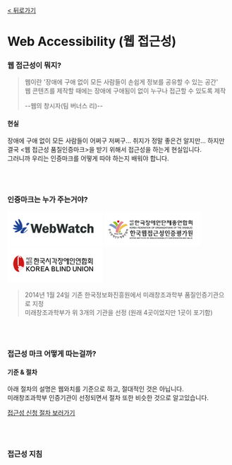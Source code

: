 [< 뒤로가기](../README.md)

# Web Accessibility (웹 접근성)

### 웹 접근성이 뭐지?
> 웹이란 '장애에 구애 없이 모든 사람들이 손쉽게 정보를 공유할 수 있는 공간'  
> 웹 콘텐츠를 제작할 때에는 장애에 구애됨이 없이 누구나 접근할 수 있도록 제작 
>
> --웹의 창시자(팀 버너스 리)--

#### 현실
장애에 구애 없이 모든 사람들이 어쩌구 저쩌구... 취지가 정말 좋은건 알지만...
하지만 결국 <웹 접근성 품질인증마크>을 받기 위해서 접근성을 하는게 현실입니다.  
그러니까 우리는 인증마크를 어떻게 따야 하는지 배워야 합니다.  

<br /><br />

### 인증마크는 누가 주는거야?

[![웹와치](images/gov_logo02.gif)](http://www.webwatch.or.kr) [![한국웹접근성인증평가원](images/gov_logo01.gif)](http://www.wa.or.kr) [![한국시각장애인연합회](images/gov_logo03.gif)](http://www.kbuwel.or.kr)

> 2014년 1월 24일 기존 한국정보화진흥원에서 미래창조과학부 품질인증기관으로 지정  
미래창조과학부가 위 3개의 기관을 선정 (원래 4곳이었지만 1곳이 포기함)  

<br /><br />

### 접근성 마크 어떻게 따는걸까?

#### 기준 & 절차
아래 절차의 설명은 웹와치를 기준으로 하고, 절대적인 것은 아닙니다.  
미래창조과학부 인증기관이 선정되면서 절차 또한 비슷한 것으로 알고있습니다.  

[접근성 신청 절차 보러가기](procedure.md)

<br /><br />

### 접근성 지침